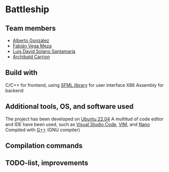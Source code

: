 # Battleship

## Team members
+ [Alberto González](https://github.com/albgondiga)
+ [Fabián Vega Meza](https://github.com/Fabian-Vega)
+ [Luis David Solano Santamaría](https://github.com/GoninDS)
+ [Archibald Carrion](https://github.com/archibald-carrion)

## Build with
C/C++ for frontend, using [SFML library](https://www.sfml-dev.org/) for user interface
X86 Assembly for backend

## Additional tools, OS, and software used
The project has been developed on [Ubuntu 22.04](https://ubuntu.com/)
A multitud of code editor and IDE have been used, such as [Visual Studio Code](https://code.visualstudio.com/), [VIM](vim.org), and [Nano](https://www.nano-editor.org/)
Compiled with [G++](https://gcc.gnu.org/) (GNU compiler)


## Compilation commands

## TODO-list, improvements
